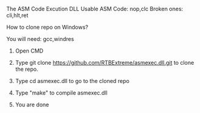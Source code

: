 The ASM Code Excution DLL
Usable ASM Code: nop,clc
Broken ones: cli,hlt,ret

How to clone repo on Windows?

You will need: gcc,windres

1. Open CMD

2. Type git clone https://github.com/RTBExtreme/asmexec.dll.git to clone the repo.

3. Type cd asmexec.dll to go to the cloned repo

4. Type "make" to compile asmexec.dll

5. You are done
